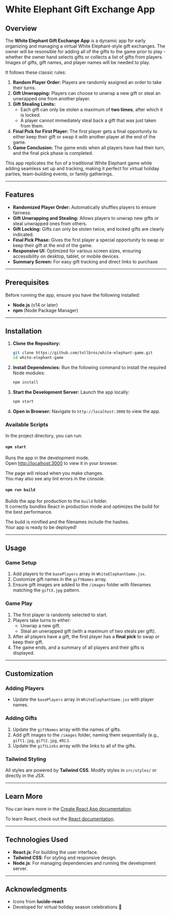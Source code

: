 
# White Elephant Gift Exchange App

## Overview
The **White Elephant Gift Exchange App** is a dynamic app for early organizing and managing a virtual White Elephant-style gift exchanges. The owner will be resonsible for adding all of the gifts to the game prior to play - whether the owner hand selects gifts or collects a list of gifts from players. Images of gifts, gift names, and player names will be needed to play. 

It follows these classic rules:

1. **Random Player Order:** Players are randomly assigned an order to take their turns.
2. **Gift Unwrapping:** Players can choose to unwrap a new gift or steal an unwrapped one from another player.
3. **Gift Stealing Limits:** 
   - Each gift can only be stolen a maximum of **two times**, after which it is locked.
   - A player cannot immediately steal back a gift that was just taken from them.
4. **Final Pick for First Player:** The first player gets a final opportunity to either keep their gift or swap it with another player at the end of the game.
5. **Game Conclusion:** The game ends when all players have had their turn, and the final pick phase is completed.

This app replicates the fun of a traditional White Elephant game while adding seamless set up and tracking, making it perfect for virtual holiday parties, team-building events, or family gatherings.

---

## Features
- **Randomized Player Order:** Automatically shuffles players to ensure fairness.
- **Gift Unwrapping and Stealing:** Allows players to unwrap new gifts or steal unwrapped ones from others.
- **Gift Locking:** Gifts can only be stolen twice, and locked gifts are clearly indicated.
- **Final Pick Phase:** Gives the first player a special opportunity to swap or keep their gift at the end of the game.
- **Responsive UI:** Optimized for various screen sizes, ensuring accessibility on desktop, tablet, or mobile devices.
- **Summary Screen:** For easy gift tracking and direct links to purchase

---

## Prerequisites
Before running the app, ensure you have the following installed:
- **Node.js** (v14 or later)
- **npm** (Node Package Manager)

---

## Installation
1. **Clone the Repository:**
   ```bash
   git clone https://github.com/tollbros/white-elephant-game.git
   cd white-elephant-game
   ```

2. **Install Dependencies:**
   Run the following command to install the required Node modules:
   ```bash
   npm install
   ```

3. **Start the Development Server:**
   Launch the app locally:
   ```bash
   npm start
   ```

4. **Open in Browser:**
   Navigate to `http://localhost:3000` to view the app.



### Available Scripts

In the project directory, you can run:

#### `npm start`
Runs the app in the development mode.  
Open [http://localhost:3000](http://localhost:3000) to view it in your browser.

The page will reload when you make changes.  
You may also see any lint errors in the console.

#### `npm run build`
Builds the app for production to the `build` folder.  
It correctly bundles React in production mode and optimizes the build for the best performance.

The build is minified and the filenames include the hashes.  
Your app is ready to be deployed!

---

## Usage
### Game Setup
1. Add players to the `basePlayers` array in `WhiteElephantGame.jsx`.
2. Customize gift names in the `giftNames` array.
3. Ensure gift images are added to the `/images` folder with filenames matching the `giftX.jpg` pattern.

### Game Play
1. The first player is randomly selected to start.
2. Players take turns to either:
   - Unwrap a new gift.
   - Steal an unwrapped gift (with a maximum of two steals per gift).
3. After all players have a gift, the first player has a **final pick** to swap or keep their gift.
4. The game ends, and a summary of all players and their gifts is displayed.

---

## Customization
### Adding Players
- Update the `basePlayers` array in `WhiteElephantGame.jsx` with player names.

### Adding Gifts
1. Update the `giftNames` array with the names of gifts.
2. Add gift images to the `/images` folder, naming them sequentially (e.g., `gift1.jpg`, `gift2.jpg`, etc.).
3. Update the `giftLinks` array with the links to all of the gifts. 

### Tailwind Styling
All styles are powered by **Tailwind CSS**. Modify styles in `src/styles/` or directly in the JSX.

---

## Learn More

You can learn more in the [Create React App documentation](https://facebook.github.io/create-react-app/docs/getting-started).

To learn React, check out the [React documentation](https://reactjs.org/).

---

## Technologies Used
- **React.js**: For building the user interface.
- **Tailwind CSS**: For styling and responsive design.
- **Node.js**: For managing dependencies and running the development server.

---

## Acknowledgments
- Icons from **lucide-react**
- Developed for virtual holiday season celebrations 🎁
